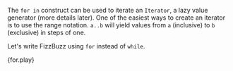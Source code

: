 The `for in` construct can be used to iterate an `Iterator`, a lazy value
generator (more details later). One of the easiest ways to create an iterator
is to use the range notation. `a..b` will yield values from `a` (inclusive) to 
`b` (exclusive) in steps of one.

Let's write FizzBuzz using `for` instead of `while`.

{for.play}
